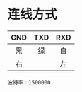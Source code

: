 # 连线方式

| GND | TXD | RXD |
|:---:|:---:|:---:|
|  黑   |  绿   |  白   |
| 右    |     |  左   |
`波特率：1500000`



